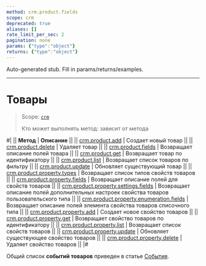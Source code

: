 ```yaml
---
method: crm.product.fields
scope: crm
deprecated: true
aliases: []
rate_limit_per_sec: 2
pagination: none
params: {"type":"object"}
returns: {"type":"object"}
---
```


Auto-generated stub. Fill in params/returns/examples.

---

# Товары

> Scope: [`crm`](../../../scopes/permissions.md)
>
> Кто может выполнять метод: зависит от метода

#|
|| **Метод** | **Описание** ||
|| [crm.product.add](./crm-product-add.md) | Создает новый товар ||
|| [crm.product.delete](./crm-product-delete.md) | Удаляет товар ||
|| [crm.product.fields](./crm-product-fields.md) | Возвращает описание полей товара ||
|| [crm.product.get](./crm-product-get.md) | Возвращает товар по идентификатору ||
|| [crm.product.list](./crm-product-list.md) | Возвращает список товаров по фильтру ||
|| [crm.product.update](./crm-product-update.md) | Обновляет существующий товар ||
|| [crm.product.property.types](./crm-product-property-types.md) | Возвращает список типов свойств товаров ||
|| [crm.product.property.fields](./crm-product-property-fields.md) | Возвращает описание полей для свойств товаров ||
|| [crm.product.property.settings.fields](./crm-product-property-settings-fields.md) | Возвращает описание полей дополнительных настроек свойства товаров пользовательского типа ||
|| [crm.product.property.enumeration.fields](./crm-product-property-enumeration-fields.md) | Возвращает описание полей элемента свойства товаров списочного типа ||
|| [crm.product.property.add](./crm-product-property-add.md) | Создает новое свойство товаров ||
|| [crm.product.property.get](./crm-product-property-get.md) | Возвращает свойство товаров по идентификатору ||
|| [crm.product.property.list](./crm-product-property-list.md) | Возвращает список свойств товаров ||
|| [crm.product.property.update](./crm-product-property-update.md) | Обновляет существующее свойство товаров ||
|| [crm.product.property.delete](./crm-product-property-delete.md) | Удаляет свойство товаров ||
|#

Общий список **событий товаров** приведен в статье [События](./events-custom/index.md).
